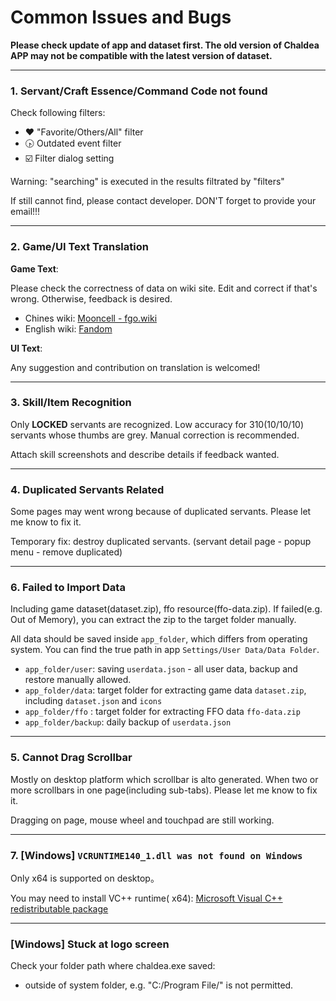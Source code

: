 Common Issues and Bugs
================

**Please check update of app and dataset first. The old version of Chaldea APP may not be compatible
with the latest version of dataset.**


----------

### 1. Servant/Craft Essence/Command Code not found

Check following filters:

* ❤️ "Favorite/Others/All" filter
* 🕟 Outdated event filter
* ☑️ Filter dialog setting

Warning: "searching" is executed in the results filtrated by "filters"

If still cannot find, please contact developer. DON'T forget to provide your email!!!

----------

### 2. Game/UI Text Translation

**Game Text**:

Please check the correctness of data on wiki site. Edit and correct if that's wrong. Otherwise,
feedback is desired.

- Chines wiki: [Mooncell - fgo.wiki](https://fgo.wiki)
- English wiki: [Fandom](https://fategrandorder.fandom.com/wiki/Fate/Grand_Order_Wikia)

**UI Text**:

Any suggestion and contribution on translation is welcomed!


----------

### 3. Skill/Item Recognition

Only **LOCKED** servants are recognized. Low accuracy for 310(10/10/10) servants whose thumbs are
grey. Manual correction is recommended.

Attach skill screenshots and describe details if feedback wanted.


----------

### 4. Duplicated Servants Related

Some pages may went wrong because of duplicated servants. Please let me know to fix it.

Temporary fix: destroy duplicated servants. (servant detail page - popup menu - remove duplicated)


----------

### 6. Failed to Import Data

Including game dataset(dataset.zip), ffo resource(ffo-data.zip). If failed(e.g. Out of Memory), you
can extract the zip to the target folder manually.

All data should be saved inside `app_folder`, which differs from operating system. You can find the
true path in app `Settings/User Data/Data Folder`.

- `app_folder/user`: saving `userdata.json` - all user data, backup and restore manually allowed.
- `app_folder/data`: target folder for extracting game data `dataset.zip`, including `dataset.json`
  and `icons`
- `app_folder/ffo` : target folder for extracting FFO data `ffo-data.zip`
- `app_folder/backup`: daily backup of `userdata.json`

----------

### 5. Cannot Drag Scrollbar

Mostly on desktop platform which scrollbar is alto generated. When two or more scrollbars in one
page(including sub-tabs). Please let me know to fix it.

Dragging on page, mouse wheel and touchpad are still working.


----------

### 7. [Windows] `VCRUNTIME140_1.dll was not found on Windows`

Only x64 is supported on desktop。

You may need to install VC++ runtime(
x64): [Microsoft Visual C++ redistributable package](https://support.microsoft.com/en-us/help/2977003/the-latest-supported-visual-c-downloads)

----------

### [Windows] Stuck at logo screen

Check your folder path where chaldea.exe saved:

- outside of system folder, e.g. "C:/Program File/" is not permitted. 
